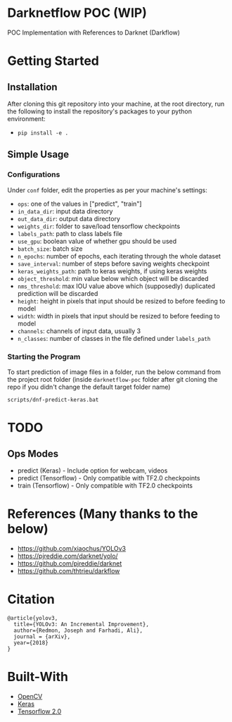 # Darknetflow POC (WIP)
POC Implementation with References to Darknet (Darkflow)

# Getting Started
## Installation
After cloning this git repository into your machine, at the root directory, run the following to install the repository's packages to your python environment:
* `pip install -e .`

## Simple Usage
### Configurations
Under `conf` folder, edit the properties as per your machine's settings:
* `ops`: one of the values in ["predict", "train"]
* `in_data_dir`: input data directory
* `out_data_dir`: output data directory
* `weights_dir`: folder to save/load tensorflow checkpoints
* `labels_path`: path to class labels file
* `use_gpu`: boolean value of whether gpu should be used
* `batch_size`: batch size
* `n_epochs`: number of epochs, each iterating through the whole dataset
* `save_interval`: number of steps before saving weights checkpoint
* `keras_weights_path`: path to keras weights, if using keras weights
* `object_threshold`: min value below which object will be discarded
* `nms_threshold`: max IOU value above which (supposedly) duplicated prediction will be discarded 
* `height`: height in pixels that input should be resized to before feeding to model
* `width`: width in pixels that input should be resized to before feeding to model
* `channels`: channels of input data, usually 3
* `n_classes`: number of classes in the file defined under `labels_path`
### Starting the Program
To start prediction of image files in a folder, run the below command from the project root folder (inside `darknetflow-poc` folder after git cloning the repo if you didn't change the default target folder name)
```(bash)
scripts/dnf-predict-keras.bat
```

# TODO
## Ops Modes
* predict (Keras) - Include option for webcam, videos
* predict (Tensorflow) - Only compatible with TF2.0 checkpoints
* train (Tensorflow) - Only compatible with TF2.0 checkpoints

# References (Many thanks to the below)
* https://github.com/xiaochus/YOLOv3
* https://pjreddie.com/darknet/yolo/
* https://github.com/pjreddie/darknet
* https://github.com/thtrieu/darkflow

# Citation
```
@article{yolov3,
  title={YOLOv3: An Incremental Improvement},
  author={Redmon, Joseph and Farhadi, Ali},
  journal = {arXiv},
  year={2018}
}
```

# Built-With
* [OpenCV](https://opencv.org/)
* [Keras](https://keras.io/)
* [Tensorflow 2.0](https://www.tensorflow.org/)
